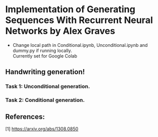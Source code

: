 # Implementation of Generating Sequences With Recurrent Neural Networks by Alex Graves
 
 
 * Change local path in  Conditional.ipynb, Unconditional.ipynb and dummy.py if running locally.   
   Currently set for Google Colab
 
## Handwriting generation!

### Task 1: Unconditional generation.

### Task 2: Conditional generation.


## References:
 [1] https://arxiv.org/abs/1308.0850
